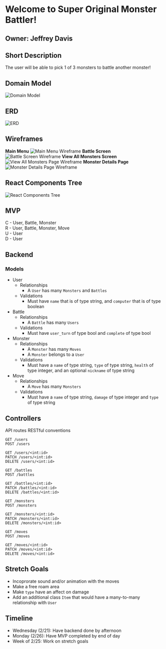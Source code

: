 # **Welcome to Super Original Monster Battler!**
## Owner: Jeffrey Davis
## **Short Description**
The user will be able to pick 1 of 3 monsters to battle another monster!
## **Domain Model**
![Domain Model](https://imgur.com/fdvuG4M.png)
## **ERD**
![ERD](https://imgur.com/hoZ5QTF.png)
## **Wireframes**
****Main Menu****
![Main Menu Wireframe](https://imgur.com/PCDZqhE.png)
****Battle Screen****
![Battle Screen Wireframe](https://imgur.com/PWFcpVc.png)
****View All Monsters Screen****
![View All Monsters Page Wireframe](https://imgur.com/xXCYnvG.png)
****Monster Details Page****
![Monster Details Page Wireframe](https://imgur.com/6uUYLDI.png)
## **React Components Tree**
![React Components Tree](https://imgur.com/NM04eQk.png)
## **MVP**
C - User, Battle, Monster\
R - User, Battle, Monster, Move\
U - User\
D - User
## **Backend**
### Models
- User
    - Relationships
        - A `User` has many `Monsters` and `Battles`
    - Validations
        - Must have `name` that is of type string, and `computer` that is of type boolean
- Battle
    - Relationships
        - A `Battle` has many `Users`
    - Validations
        - Must have `user_turn` of type bool and `complete` of type bool
- Monster
    - Relationships
        - A `Monster` has many `Moves`
        - A `Monster` belongs to a `User`
    - Validations
        - Must have a `name` of type string, `type` of type string, `health` of type integer, and an optional `nickname` of type string
- Move
    - Relationships
        - A `Move` has many `Monsters`
    - Validations
        - Must have a `name` of type string, `damage` of type integer and `type` of type string

## **Controllers**
API routes
RESTful conventions

```
GET /users
POST /users
```

```
GET /users/<int:id>
PATCH /users/<int:id>
DELETE /users/<int:id>
```

```
GET /battles
POST /battles
```

```
GET /battles/<int:id>
PATCH /battles/<int:id>
DELETE /battles/<int:id>
```

```
GET /monsters
POST /monsters
```

```
GET /monsters/<int:id>
PATCH /monsters/<int:id>
DELETE /monsters/<int:id>
```

```
GET /moves
POST /moves
```

```
GET /moves/<int:id>
PATCH /moves/<int:id>
DELETE /moves/<int:id>
```

## **Stretch Goals**
- Incoprorate sound and/or animation with the moves
- Make a free roam area
- Make `type` have an affect on damage
- Add an additional class `Item` that would have a many-to-many relationship with `User`

## **Timeline**
- Wednesday (2/21): Have backend done by afternoon
- Monday (2/26): Have MVP completed by end of day
- Week of 2/25: Work on stretch goals